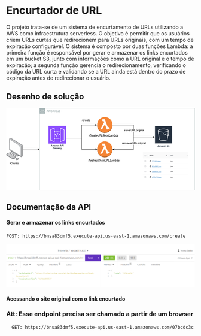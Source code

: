 
# Encurtador de URL

O projeto trata-se de um sistema de encurtamento de URLs utilizando a AWS como infraestrutura serverless. O objetivo é permitir que os usuários criem URLs curtas que redirecionem para URLs originais, com um tempo de expiração configurável. O sistema é composto por duas funções Lambda: a primeira função é responsável por gerar e armazenar os links encurtados em um bucket S3, junto com informações como a URL original e o tempo de expiração; a segunda função gerencia o redirecionamento, verificando o código da URL curta e validando se a URL ainda está dentro do prazo de expiração antes de redirecionar o usuário.




## Desenho de solução

![Solucao](files/solucao.png)




## Documentação da API

#### Gerar e armazenar os links encurtados

```http
POST: https://bnsa83dmf5.execute-api.us-east-1.amazonaws.com/create
```

![Solucao](files/post.PNG)



#### Acessando o site original com o link encurtado
### Att: Esse endpoint precisa ser chamado a partir de um browser
```http
  GET: https://bnsa83dmf5.execute-api.us-east-1.amazonaws.com/07bcdc3c
```
